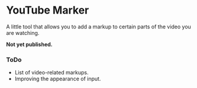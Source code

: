 
# YouTube Marker
A little tool that allows you to add a markup to certain parts of the video you are watching.

**Not yet published.**
### ToDo
- List of video-related markups.
- Improving the appearance of input.




